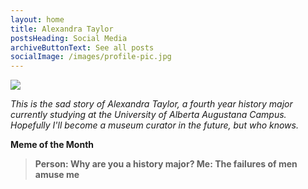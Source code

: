 ```yaml
---
layout: home
title: Alexandra Taylor
postsHeading: Social Media
archiveButtonText: See all posts
socialImage: /images/profile-pic.jpg
---
```

![](/images/71.jpg)

_This is the sad story of Alexandra Taylor, a fourth year history major currently studying at the University of Alberta Augustana Campus. Hopefully I'll become a museum curator in the future, but who knows._

**Meme of the Month**

> **Person: Why are you a history major?
Me: The failures of men amuse me**

